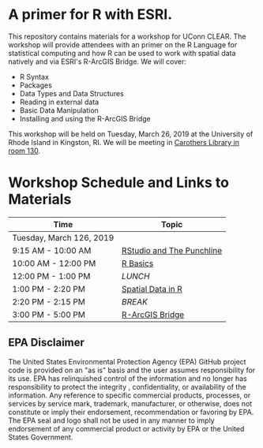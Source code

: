 
# A primer for R with ESRI.

This repository contains materials for a workshop for UConn CLEAR.  The workshop 
will provide attendees with an primer on the R Language for statistical 
computing and how R can be used to work with spatial data natively and via 
ESRI's R-ArcGIS Bridge.  We will cover:

- R Syntax
- Packages
- Data Types and Data Structures
- Reading in external data
- Basic Data Manipulation
- Installing and using the R-ArcGIS Bridge

This workshop will be held on Tuesday, March 26, 2019 at the University of Rhode
Island in Kingston, RI.  We will be meeting in [Carothers Library in
room 130](http://map.uri.edu/#building/60).

# Workshop Schedule and Links to Materials

|Time                    |Topic                                               | 
|------------------------|----------------------------------------------------| 
|Tuesday, March 126, 2019|                                                    |
|9:15 AM - 10:00 AM      |[RStudio and The Punchline](lessons/01_rstudio.md)  |
|10:00 AM - 12:00 PM     |[R Basics](lessons/02_r_basics.md)                  |
|12:00 PM - 1:00 PM      |*LUNCH*                                             |
|1:00 PM - 2:20 PM       |[Spatial Data in R](lessons/03_spatial_data_in_r.md)|
|2:20 PM - 2:15 PM       |*BREAK*                                             |
|3:00 PM - 5:00 PM       |[R-ArcGIS Bridge](lessons/04_r_arcgis_bridge.md)    |


## EPA Disclaimer
The United States Environmental Protection Agency (EPA) GitHub project code is 
provided on an "as is" basis and the user assumes responsibility for its use. 
EPA has relinquished control of the information and no longer has responsibility 
to protect the integrity , confidentiality, or availability of the information. 
Any reference to specific commercial products, processes, or services by service 
mark, trademark, manufacturer, or otherwise, does not constitute or imply their 
endorsement, recommendation or favoring by EPA. The EPA seal and logo shall not 
be used in any manner to imply endorsement of any commercial product or activity 
by EPA or the United States Government.